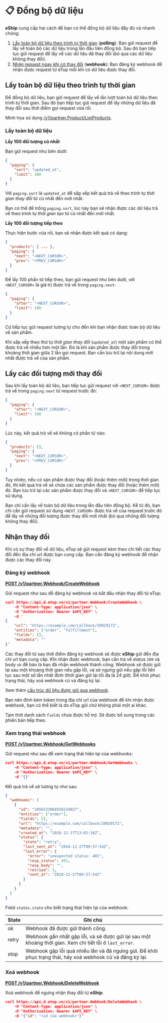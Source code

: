 # 📋 Đồng bộ dữ liệu

**eShip** cung cấp hai cách để bạn có thể đồng bộ dữ liệu đầy đủ và nhanh chóng:

1. [Lấy toàn bộ dữ liệu theo trình tự thời gian](https://api-eship-dev.sobanhang.com/doc/shop/changes.html#lay-toan-bo-du-lieu-theo-trinh-tu-thoi-gian) (**polling**): Bạn gửi request để lấy về toàn bộ các dữ liệu trong lần đầu tiên đồng bộ. Sau đó bạn tiếp tục gửi request để lấy về các dữ liệu đã thay đổi (bỏ qua các dữ liệu không thay đổi).
2. [Nhận request ngay khi có thay đổi](https://api-eship-dev.sobanhang.com/doc/shop/changes.html#nhan-thay-doi) (**webhook**): Bạn đăng ký webhook để nhận được request từ eTop mỗi khi có dữ liệu được thay đổi.

## Lấy toàn bộ dữ liệu theo trình tự thời gian <a href="#lay-toan-bo-du-lieu-theo-trinh-tu-thoi-gian" id="lay-toan-bo-du-lieu-theo-trinh-tu-thoi-gian"></a>

Để đồng bộ dữ liệu, bạn gửi request để lấy về lần lượt toàn bộ dữ liệu theo trình tự thời gian. Sau đó bạn tiếp tục gửi request để lấy những dữ liệu đã thay đổi sau thời điểm gọi request vừa rồi.

Minh họa sử dụng [/v1/partner.Product/ListProducts](https://api.d.etop.vn/doc/ext/partner#operation/partner.Product-ListProducts).

### Lấy toàn bộ dữ liệu <a href="#lay-toan-bo-du-lieu" id="lay-toan-bo-du-lieu"></a>

**Lấy 100 đối tượng cũ nhất**

Bạn gửi request như bên dưới:

```json
{
  "paging": {
    "sort": "updated_at",
    "limit": 100
  }
}
```

Với `paging.sort` là `updated_at` để sắp xếp kết quả trả về theo trình tự _thời gian thay đổi_ từ cũ nhất đến mới nhất.

Bạn có thể để trống `paging.sort`, lúc này bạn sẽ nhận được các dữ liệu trả về theo trình tự _thời gian tạo_ từ cũ nhất đến mới nhất.

**Lấy 100 đối tượng tiếp theo**

Thực hiện bước vừa rồi, bạn sẽ nhận được kết quả có dạng:

```json
{
  "products": { ... },
  "paging": {
    "next": "<NEXT_CURSOR>",
    "prev": "<PREV_CURSOR>"
  }
}
```

Để lấy 100 phần tử tiếp theo, bạn gửi request như bên dưới, với `<NEXT_CURSOR>` là giá trị được trả về trong `paging.next`:

```json
{
  "paging": {
    "after": "<NEXT_CURSOR>",
    "limit": 100
  }
}
```

Cứ tiếp tục gửi request tương tự cho đến khi bạn nhận được toàn bộ dữ liệu về sản phẩm.

Khi sắp xếp theo thứ tự _thời gian thay đổi_ (`updated_at`) một sản phẩm có thể được trả về nhiều hơn một lần. Đó là khi sản phẩm được thay đổi trong khoảng thời gian giữa 2 lần gọi request. Bạn cần lưu trữ lại nội dung mới nhất được trả về của sản phẩm.

## Lấy các đối tượng mới thay đổi <a href="#lay-cac-doi-tuong-moi-thay-doi" id="lay-cac-doi-tuong-moi-thay-doi"></a>

Sau khi lấy toàn bộ dữ liệu, bạn tiếp tục gửi request với `<NEXT_CURSOR>` được trả về trong `paging.next` từ request trước đó:

```json
{
  "paging": {
    "after": "<NEXT_CURSOR>",
    "limit": 100
  }
}
```

Lúc này, kết quả trả về sẽ không có phần tử nào:

```json
{
  "products": [],
  "paging": {
    "next": "<NEXT_CURSOR>",
    "prev": "<PREV_CURSOR>"
  }
}
```

Tuy nhiên, nếu có sản phẩm được thay đổi (hoặc thêm mới) trong thời gian đó, thì kết quả trả về sẽ chứa các sản phẩm được thay đổi (hoặc thêm mới) đó. Bạn lưu trữ lại các sản phẩm được thay đổi và `<NEXT_CURSOR>` để tiếp tục sử dụng.

Bạn chỉ cần lấy về toàn bộ dữ liệu trong lần đầu tiên đồng bộ. Kể từ đó, bạn chỉ cần gửi request sử dụng `<NEXT_CURSOR>` được trả về của request trước đó để lấy về những đối tượng được thay đổi mới nhất (bỏ qua những đối tượng không thay đổi).

## Nhận thay đổi <a href="#nhan-thay-doi" id="nhan-thay-doi"></a>

Khi có sự thay đổi về dữ liệu, eTop sẽ gửi request kèm theo chi tiết các thay đổi đến địa chỉ url được bạn cung cấp. Bạn cần đăng ký webhook để nhận được các thay đổi này.

### Đăng ký webhook <a href="#dang-ky-webhook" id="dang-ky-webhook"></a>

[**POST /v1/partner.Webhook/CreateWebhook**](https://api.d.etop.vn/doc/ext/shop#operation/shop.Webhook-CreateWebhook)

Gửi request như sau để đăng ký webhook và bắt đầu nhận thay đổi từ eTop:

```json
curl https://api.d.etop.vn/v1/partner.Webhook/CreateWebhook \
    -H "Content-Type: application/json" \
    -H "Authorization: Bearer $API_KEY" \
    -d '
{
	"url": "https://example.com/callback/28929172",
	"entities": ["order", "fulfillment"],
	"fields": [],
	"metadata": ""
}'
```

Các thay đổi từ sau thời điểm đăng ký webhook sẽ được **eShip** gửi đến địa chỉ url bạn cung cấp. Khi nhận được webhook, bạn cần trả về status `200` và body `ok` để báo là bạn đã nhận webhook thành công. Webhook sẽ được gửi lại sau một khoảng thời gian nếu gặp lỗi, và sẽ ngưng gửi nếu gặp lỗi liên tục sau một số lần nhất định (thời gian gửi lại tối đa là 24 giờ). Để khôi phục trạng thái, hãy xoá webhook cũ và đăng ký lại.

Xem thêm [cấu trúc dữ liệu được gửi qua webhook](https://api.d.etop.vn/doc/ext/shop#operation/shop.Webhook-GetChanges).

Bạn nên đính kèm token trong địa chỉ url của webhook để khi nhận được webhook, bạn có thể biết là do eTop gửi chứ không phải một ai khác.

Tạm thời danh sách `fields` chưa được hỗ trợ. Sẽ được bổ sung trong các phiên bản tiếp theo.

### Xem trạng thái webhook <a href="#xem-trang-thai-webhook" id="xem-trang-thai-webhook"></a>

[**POST /v1/partner.Webhook/GetWebhooks**](https://api.d.etop.vn/doc/ext/shop#operation/shop.Webhook-GetWebhooks)

Gửi request như sau để xem trạng thái hiện tại của webhooks:

```json
curl https://api.d.etop.vn/v1/partner.Webhook/GetWebhooks \
    -H "Content-Type: application/json" \
    -H "Authorization: Bearer $API_KEY" \
    -d '{}'
```

Kết quả trả về sẽ tương tự như sau:

```json
{
  "webhooks": [
    {
      "id": "1056533068556534027",
      "entities": ["order"],
      "fields": [],
      "url": "https://example.com/callback/28929172",
      "metadata": "",
      "created_at": "2018-12-17T13:02:16Z",
      "states": {
        "state": "retry",
        "last_sent_at": "2018-12-27T09:57:54Z",
        "last_error": {
          "error": "unexpected status: 401",
          "resp_status": 401,
          "resp_body": "",
          "retried": 5,
          "sent_at": "2018-12-27T09:57:54Z"
        }
      }
    }
  ]
}
```

Field `states.state` cho biết trạng thái hiện tại của webhook:

| State | Ghi chú                                                                                                    |
| ----- | ---------------------------------------------------------------------------------------------------------- |
| ok    | Webhook đã được gửi thành công.                                                                            |
| retry | Webhook gần nhất gặp lỗi, và sẽ được gửi lại sau một khoảng thời gian. Xem chi tiết lỗi ở `last_error`.    |
| stop  | Webhook gặp lỗi quá nhiều lần và đã ngưng gửi. Để khôi phục trạng thái, hãy xoá webhook cũ và đăng ký lại. |

### Xoá webhook <a href="#xoa-webhook" id="xoa-webhook"></a>

[**POST /v1/partner.Webhook/DeleteWebhook**](https://api.d.etop.vn/doc/ext/shop#operation/shop.Webhook-DeleteWebhook)

Xoá webhook để ngưng nhận thay đổi từ **eShip**:

```json
curl https://api.d.etop.vn/v1/partner.Webhook/DeleteWebhook \
    -H "Content-Type: application/json" \
    -H "Authorization: Bearer $API_KEY" \
    -d '{"id": "<id của webhook>"}'
```
